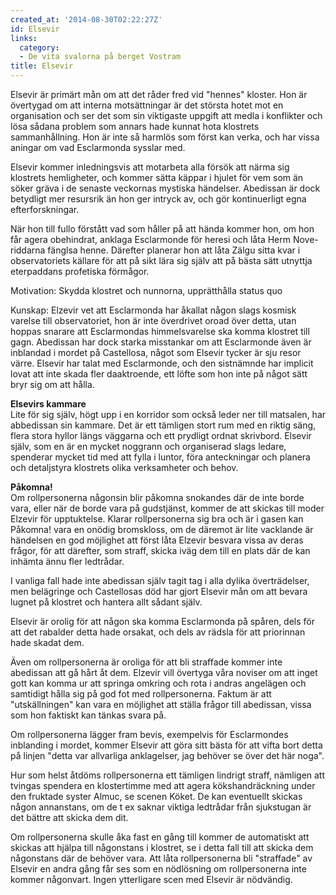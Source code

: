 ```yaml
---
created_at: '2014-08-30T02:22:27Z'
id: Elsevir
links:
  category:
  - De vita svalorna på berget Vostram
title: Elsevir
---
```


Elsevir är primärt mån om att det råder fred vid "hennes" kloster. Hon är övertygad om att interna
motsättningar är det största hotet mot en organisation och ser det som sin viktigaste uppgift att
medla i konflikter och lösa sådana problem som annars hade kunnat hota klostrets sammanhållning. Hon
är inte så harmlös som först kan verka, och har vissa aningar om vad Esclarmonda sysslar med.

Elsevir kommer inledningsvis att motarbeta alla försök att närma sig klostrets hemligheter, och
kommer sätta käppar i hjulet för vem som än söker gräva i de senaste veckornas mystiska händelser.
Abedissan är dock betydligt mer resursrik än hon ger intryck av, och gör kontinuerligt egna
efterforskningar.

När hon till fullo förstått vad som håller på att hända kommer hon, om hon får agera obehindrat,
anklaga Esclarmonde för heresi och låta Herm Nove-riddarna fänglsa henne. Därefter planerar hon att
låta Zälgu sitta kvar i observatoriets källare för att på sikt lära sig själv att på bästa sätt
utnyttja eterpaddans profetiska förmågor.

Motivation: Skydda klostret och nunnorna, upprätthålla status quo

Kunskap: Elzevir vet att Esclarmonda har åkallat någon slags kosmisk varelse till observatoriet, hon
är inte överdrivet oroad över detta, utan hoppas snarare att Esclarmondas himmelsvarelse ska komma
klostret till gagn. Abedissan har dock starka misstankar om att Esclarmonde även är inblandad i
mordet på Castellosa, något som Elsevir tycker är sju resor värre. Elsevir har talat med
Esclarmonde, och den sistnämnde har implicit lovat att inte skada fler daaktroende, ett löfte som
hon inte på något sätt bryr sig om att hålla.

**Elsevirs kammare**\
Lite för sig själv, högt upp i en korridor som också leder ner till matsalen, har abbedissan sin
kammare. Det är ett tämligen stort rum med en riktig säng, flera stora hyllor längs väggarna och ett
prydligt ordnat skrivbord. Elsevir själv, som en är en mycket noggrann och organiserad slags ledare,
spenderar mycket tid med att fylla i luntor, föra anteckningar och planera och detaljstyra klostrets
olika verksamheter och behov.

**Påkomna!**\
Om rollpersonerna någonsin blir påkomna snokandes där de inte borde vara, eller när de borde vara på
gudstjänst, kommer de att skickas till moder Elzevir för upptuktelse. Klarar rollpersonerna sig bra
och är i gasen kan Påkomna! vara en onödig bromskloss, om de däremot är lite vacklande är händelsen
en god möjlighet att först låta Elzevir besvara vissa av deras frågor, för att därefter, som straff,
skicka iväg dem till en plats där de kan inhämta ännu fler ledtrådar.

I vanliga fall hade inte abedissan själv tagit tag i alla dylika överträdelser, men belägringe och
Castellosas död har gjort Elsevir mån om att bevara lugnet på klostret och hantera allt sådant
själv.

Elsevir är orolig för att någon ska komma Esclarmonda på spåren, dels för att det rabalder detta
hade orsakat, och dels av rädsla för att priorinnan hade skadat dem.

Även om rollpersonerna är oroliga för att bli straffade kommer inte abedissan att gå hårt åt dem.
Elzevir vill övertyga våra noviser om att inget gott kan komma ur att springa omkring och rota i
andras angelägen och samtidigt hålla sig på god fot med rollpersonerna. Faktum är att
"utskällningen" kan vara en möjlighet att ställa frågor till abedissan, vissa som hon faktiskt kan
tänkas svara på.

Om rollpersonerna lägger fram bevis, exempelvis för Esclarmondes inblanding i mordet, kommer Elsevir
att göra sitt bästa för att vifta bort detta på linjen "detta var allvarliga anklagelser, jag
behöver se över det här noga".

Hur som helst åtdöms rollpersonerna ett tämligen lindrigt straff, nämligen att tvingas spendera en
klostertimme med att agera kökshandräckning under den fruktade syster Almuc, se scenen Köket. De kan
eventuellt skickas någon annanstans, om de t ex saknar viktiga ledtrådar från sjukstugan är det
bättre att skicka dem dit.

Om rollpersonerna skulle åka fast en gång till kommer de automatiskt att skickas att hjälpa till
någonstans i klostret, se i detta fall till att skicka dem någonstans där de behöver vara. Att låta
rollpersonerna bli "straffade" av Elsevir en andra gång får ses som en nödlösning om rollpersonerna
inte kommer någonvart. Ingen ytterligare scen med Elsevir är nödvändig.